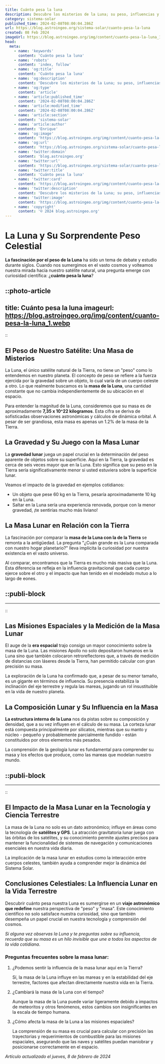 ```yaml
---
title: Cuánto pesa la luna
description: Descubre los misterios de la Luna; su peso, influencias y datos fascinantes. Explora el espacio y enriquece tu curiosidad astronómica con nosotros.
category: sistema-solar
published_time: 2024-02-08T08:00:04.286Z
url: https://blog.astroingeo.org/sistema-solar/cuanto-pesa-la-luna
created: 08 Feb 2024
imageUrl: https://blog.astroingeo.org/img/content/cuanto-pesa-la-luna_1.webp
head:
  meta:
    - name: 'keywords'
      content: 'Cuánto pesa la luna'
    - name: 'robots'
      content: 'index, follow'
    - name: 'og:title'
      content: 'Cuánto pesa la luna'
    - name: 'og:description'
      content: 'Descubre los misterios de la Luna; su peso, influencias y datos fascinantes. Explora el espacio y enriquece tu curiosidad astronómica con nosotros.'
    - name: 'og:type'
      content: 'article'
    - name: 'article:published_time'
      content: '2024-02-08T08:00:04.286Z'
    - name: 'article:modified_time'
      content: '2024-02-08T08:00:04.286Z'
    - name: 'article:section'
      content: 'sistema-solar'
    - name: 'article:author'
      content: 'Enrique'
    - name: 'og:image'
      content: 'https://blog.astroingeo.org/img/content/cuanto-pesa-la-luna_1.webp'
    - name: 'og:url'
      content: 'https://blog.astroingeo.org/sistema-solar/cuanto-pesa-la-luna'
    - name: 'twitter:domain'
      content: 'blog.astroingeo.org'
    - name: 'twitter:url'
      content: 'https://blog.astroingeo.org/sistema-solar/cuanto-pesa-la-luna'
    - name: 'twitter:title'
      content: 'Cuánto pesa la luna'
    - name: 'twitter:card'
      content: 'https://blog.astroingeo.org/img/content/cuanto-pesa-la-luna_1.webp'
    - name: 'twitter:description'
      content: 'Descubre los misterios de la Luna; su peso, influencias y datos fascinantes. Explora el espacio y enriquece tu curiosidad astronómica con nosotros.'
    - name: 'twitter:image'
      content: 'https://blog.astroingeo.org/img/content/cuanto-pesa-la-luna_1.webp'
    - name: 'copyright'
      content: '© 2024 blog.astroingeo.org'
---
```

# La Luna y Su Sorprendente Peso Celestial

**La fascinación por el peso de la Luna** ha sido un tema de debate y estudio durante siglos. Cuando nos sumergimos en el vasto cosmos y volteamos nuestra mirada hacia nuestro satélite natural, una pregunta emerge con curiosidad científica: ¿**cuánto pesa la luna**?


::photo-article
---
title: Cuánto pesa la luna
imageurl: https://blog.astroingeo.org/img/content/cuanto-pesa-la-luna_1.webp
---
::


## El Peso de Nuestro Satélite: Una Masa de Misterios

La Luna, el único satélite natural de la Tierra, no tiene un "peso" como lo entendemos en nuestro planeta. El concepto de peso se refiere a la fuerza ejercida por la gravedad sobre un objeto, lo cual varía de un cuerpo celeste a otro. Lo que realmente buscamos es la **masa de la Luna**, una cantidad constante que no cambia independientemente de su ubicación en el espacio.

Para entender la magnitud de la Luna, consideremos que su masa es de aproximadamente **7,35 x 10^22 kilogramos**. Esta cifra se deriva de sofisticadas observaciones astronómicas y cálculos de dinámica orbital. A pesar de ser grandiosa, esta masa es apenas un 1.2% de la masa de la Tierra.

## La Gravedad y Su Juego con la Masa Lunar

La **gravedad lunar** juega un papel crucial en la determinación del peso aparente de objetos sobre su superficie. Aquí en la Tierra, la gravedad es cerca de seis veces mayor que en la Luna. Esto significa que su peso en la Tierra sería significativamente menor si usted estuviera sobre la superficie lunar.

Veamos el impacto de la gravedad en ejemplos cotidianos:

- Un objeto que pese 60 kg en la Tierra, pesaría aproximadamente 10 kg en la Luna.
- Saltar en la Luna sería una experiencia renovada, porque con la menor gravedad, ¡te sentirías mucho más liviano!

## La Masa Lunar en Relación con la Tierra

La fascinación por comparar la **masa de la Luna con la de la Tierra** se remonta a la antigüedad. La pregunta "¿Cuán grande es la Luna comparada con nuestro hogar planetario?" lleva implícita la curiosidad por nuestra existencia en el vasto universo.

Al comparar, encontramos que la Tierra es mucho más masiva que la Luna. Esta diferencia se refleja en la influencia gravitacional que cada cuerpo ejerce sobre el otro y el impacto que han tenido en el modelado mutuo a lo largo de eones.


  ::publi-block
  ---
  ---
  ::
  
  
## Las Misiones Espaciales y la Medición de la Masa Lunar

El auge de la **era espacial** trajo consigo un mayor conocimiento sobre la masa de la Luna. Las misiones Apollo no solo depositaron humanos en la Luna sino que también colocaron retroreflectores que, a través de medición de distancias con láseres desde la Tierra, han permitido calcular con gran precisión su masa.

La exploración de la Luna ha confirmado que, a pesar de su menor tamaño, es un gigante en términos de influencia. Su presencia estabiliza la inclinación del eje terrestre y regula las mareas, jugando un rol insustituible en la vida de nuestro planeta.

## La Composición Lunar y Su Influencia en la Masa

**La estructura interna de la Luna** nos da pistas sobre su composición y densidad, que a su vez influyen en el cálculo de su masa. La corteza lunar está compuesta principalmente por silicatos, mientras que su manto y núcleo - pequeño y probablemente parcialmente fundido - están constituidos por otros elementos más pesados.

La comprensión de la geología lunar es fundamental para comprender su masa y los efectos que produce, como las mareas que modelan nuestro mundo.


  ::publi-block
  ---
  ---
  ::
  
  
## El Impacto de la Masa Lunar en la Tecnología y Ciencia Terrestre

La masa de la Luna no solo es un dato astronómico; influye en áreas como la tecnología de **satélites y GPS**. La atracción gravitatoria lunar juega con las órbitas de los satélites, y su conocimiento permite ajustes precisos para mantener la funcionalidad de sistemas de navegación y comunicaciones esenciales en nuestra vida diaria.

La implicación de la masa lunar en estudios como la interacción entre cuerpos celestes, también ayuda a comprender mejor la dinámica del Sistema Solar.

## Conclusiones Celestiales: La Influencia Lunar en la Vida Terrestre

Descubrir cuánto pesa nuestra Luna es sumergirse en un **viaje astronómico que redefine** nuestra perspectiva de "peso" y "masa". Este conocimiento científico no solo satisface nuestra curiosidad, sino que también desempeña un papel crucial en nuestra tecnología y comprensión del cosmos. 

*Si alguna vez observas la Luna y te preguntas sobre su influencia, recuerda que su masa es un hilo invisible que une a todos los aspectos de la vida cotidiana*.

### Preguntas frecuentes sobre la masa lunar:

1. ¿Podemos sentir la influencia de la masa lunar aquí en la Tierra?
   
   Sí, la masa de la Luna influye en las mareas y en la estabilidad del eje terrestre, factores que afectan directamente nuestra vida en la Tierra.

2. ¿Cambiará la masa de la Luna con el tiempo?
   
   Aunque la masa de la Luna puede variar ligeramente debido a impactos de meteoritos y otros fenómenos, estos cambios son insignificantes en la escala de tiempo humana.

3. ¿Cómo afecta la masa de la Luna a las misiones espaciales?
   
   La comprensión de su masa es crucial para calcular con precisión las trayectorias y requerimientos de combustible para las misiones espaciales, asegurando que las naves y satélites puedan maniobrar y posicionarse correctamente en el espacio.

_Artículo actualizado el jueves, 8 de febrero de 2024_